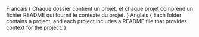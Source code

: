 Francais {
Chaque dossier contient un projet, et chaque projet comprend un fichier README qui fournit le contexte du projet.
}
Anglais {
Each folder contains a project, and each project includes a README file that provides context for the project.
}
